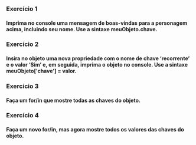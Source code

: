 ### Exercício 1

#### Imprima no console uma mensagem de boas-vindas para a personagem acima, incluindo seu nome. Use a sintaxe meuObjeto.chave. 

### Exercício 2

#### Insira no objeto uma nova propriedade com o nome de chave ‘recorrente’ e o valor ‘Sim’ e, em seguida, imprima o objeto no console. Use a sintaxe meuObjeto['chave'] = valor. 

### Exercício 3

#### Faça um for/in que mostre todas as chaves do objeto. 

### Exercício 4

#### Faça um novo for/in, mas agora mostre todos os valores das chaves do objeto.
